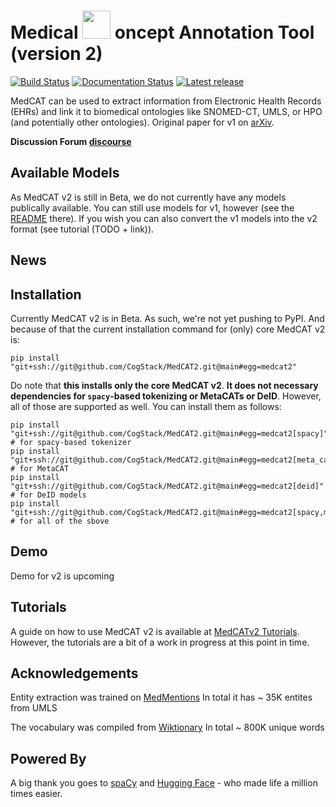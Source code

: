 # Medical  <img src="https://raw.githubusercontent.com/CogStack/MedCAT/master/media/cat-logo.png" width=45> oncept Annotation Tool (version 2)

[![Build Status](https://github.com/CogStack/MedCAT2/actions/workflows/main.yml/badge.svg?branch=main)](https://github.com/CogStack/MedCAT2/actions/workflows/main.yml?query=branch%3main)
[![Documentation Status](https://readthedocs.org/projects/medcat2/badge/?version=latest)](https://medcat2.readthedocs.io/en/latest/?badge=latest)
[![Latest release](https://img.shields.io/github/v/release/CogStack/MedCAT2)](https://github.com/CogStack/MedCAT2/releases/latest)
<!-- [![pypi Version](https://img.shields.io/pypi/v/medcat.svg?style=flat-square&logo=pypi&logoColor=white)](https://pypi.org/project/medcat/) -->

MedCAT can be used to extract information from Electronic Health Records (EHRs) and link it to biomedical ontologies like SNOMED-CT, UMLS, or HPO (and potentially other ontologies).
Original paper for v1 on [arXiv](https://arxiv.org/abs/2010.01165). 

<!-- **Official Docs [here](https://medcat.readthedocs.io/en/latest/)** -->

**Discussion Forum [discourse](https://discourse.cogstack.org/)**

## Available Models

As MedCAT v2 is still in Beta, we do not currently have any models publically available.
You can still use models for v1, however (see the [README](https://github.com/CogStack/MedCAT/blob/master/README.md) there).
If you wish you can also convert the v1 models into the v2 format (see tutorial (TODO + link)).

## News
<!-- - **Paper** van Es, B., Reteig, L.C., Tan, S.C. et al. [Negation detection in Dutch clinical texts: an evaluation of rule-based and machine learning methods](https://doi.org/10.1186/s12859-022-05130-x). BMC Bioinformatics 24, 10 (2023). 
- **New tool in the Cogstack ecosystem \[19. December 2022\]** [Foresight -- Deep Generative Modelling of Patient Timelines using Electronic Health Records](https://arxiv.org/abs/2212.08072)
- **New Paper using MedCAT \[21. October 2022\]**: [A New Public Corpus for Clinical Section Identification: MedSecId.](https://aclanthology.org/2022.coling-1.326.pdf)
- **Major Change to the Permissions of Use \[4. August 2022\]** MedCAT now uses the [Elastic License 2.0](https://github.com/CogStack/MedCAT/pull/271/commits/c9f4e86116ec751a97c618c97dadaa23e1feb6bc). For further information please click [here.](https://www.elastic.co/licensing/elastic-license)
- **New Downloader \[15. March 2022\]**: You can now [download](https://uts.nlm.nih.gov/uts/login?service=https://medcat.rosalind.kcl.ac.uk/auth-callback) the latest SNOMED-CT and UMLS model packs via UMLS user authentication.
- **New Feature and Tutorial \[7. December 2021\]**: [Exploring Electronic Health Records with MedCAT and Neo4j](https://towardsdatascience.com/exploring-electronic-health-records-with-medcat-and-neo4j-f376c03d8eef)
- **New Minor Release \[20. October 2021\]** Introducing model packs, new faster multiprocessing for large datasets (100M+ documents) and improved MetaCAT.
- **New Release \[1. August 2021\]**: Upgraded MedCAT to use spaCy v3, new scispaCy models have to be downloaded - all old CDBs (compatble with MedCAT v1) will work without any changes.
- **New Feature and Tutorial \[8. July 2021\]**: [Integrating 🤗 Transformers with MedCAT for biomedical NER+L](https://towardsdatascience.com/integrating-transformers-with-medcat-for-biomedical-ner-l-8869c76762a)
- **General \[1. April 2021\]**: MedCAT is upgraded to v1, unforunately this introduces breaking changes with older models (MedCAT v0.4),
  as well as potential problems with all code that used the MedCAT package. MedCAT v0.4 is available on the legacy
  branch and will still be supported until 1. July 2021
  (with respect to potential bug fixes), after it will still be available but not updated anymore.
- **Paper**: [What’s in a Summary? Laying the Groundwork for Advances in Hospital-Course Summarization](https://www.aclweb.org/anthology/2021.naacl-main.382.pdf)
- ([more...](https://github.com/CogStack/MedCAT/blob/master/media/news.md)) -->

## Installation

Currently MedCAT v2 is in Beta.
As such, we're not yet pushing to PyPI.
And because of that the current installation command for (only) core MedCAT v2 is:
```
pip install "git+ssh://git@github.com/CogStack/MedCAT2.git@main#egg=medcat2"
```
Do note that **this installs only the core MedCAT v2**.
**It does not necessary dependencies for `spacy`-based tokenizing or MetaCATs or DeID**.
However, all of those are supported as well.
You can install them as follows:
```
pip install "git+ssh://git@github.com/CogStack/MedCAT2.git@main#egg=medcat2[spacy]"  # for spacy-based tokenizer
pip install "git+ssh://git@github.com/CogStack/MedCAT2.git@main#egg=medcat2[meta_cat]"  # for MetaCAT
pip install "git+ssh://git@github.com/CogStack/MedCAT2.git@main#egg=medcat2[deid]"  # for DeID models
pip install "git+ssh://git@github.com/CogStack/MedCAT2.git@main#egg=medcat2[spacy,meta_cat,deid,dict_ner]"  # for all of the sbove
```

<!-- 
To install the latest version of MedCAT run the following command:
```
pip install medcat
```
Normal installations of MedCAT will install torch-gpu and all relevant dependancies (such as CUDA). This can require as much as 10 GB more disk space, which isn't required for CPU only usage.

To install the latest version of MedCAT without torch GPU support run the following command:
```
pip install medcat --extra_index_url https://download.pytorch.org/whl/cpu/
``` -->
## Demo

Demo for v2 is upcoming

## Tutorials
A guide on how to use MedCAT v2 is available at [MedCATv2 Tutorials](https://github.com/CogStack/MedCATv2tutorials/).
However, the tutorials are a bit of a work in progress at this point in time.


## Acknowledgements
Entity extraction was trained on [MedMentions](https://github.com/chanzuckerberg/MedMentions) In total it has ~ 35K entites from UMLS

The vocabulary was compiled from [Wiktionary](https://en.wiktionary.org/wiki/Wiktionary:Main_Page) In total ~ 800K unique words

## Powered By
A big thank you goes to [spaCy](https://spacy.io/) and [Hugging Face](https://huggingface.co/) - who made life a million times easier.


<!-- ## Citation
```
@ARTICLE{Kraljevic2021-ln,
  title="Multi-domain clinical natural language processing with {MedCAT}: The Medical Concept Annotation Toolkit",
  author="Kraljevic, Zeljko and Searle, Thomas and Shek, Anthony and Roguski, Lukasz and Noor, Kawsar and Bean, Daniel and Mascio, Aurelie and Zhu, Leilei and Folarin, Amos A and Roberts, Angus and Bendayan, Rebecca and Richardson, Mark P and Stewart, Robert and Shah, Anoop D and Wong, Wai Keong and Ibrahim, Zina and Teo, James T and Dobson, Richard J B",
  journal="Artif. Intell. Med.",
  volume=117,
  pages="102083",
  month=jul,
  year=2021,
  issn="0933-3657",
  doi="10.1016/j.artmed.2021.102083"
}
``` -->
